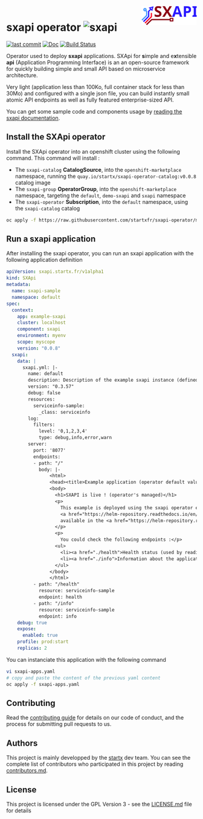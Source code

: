 <img align="right" height="50" src="https://raw.githubusercontent.com/startxfr/sxapi-core/master/docs/assets/logo.svg?sanitize=true">

# sxapi operator ![sxapi](https://img.shields.io/badge/latest-v0.0.8-blue.svg)

[![last commit](https://img.shields.io/github/last-commit/startxfr/sxapi-operator.svg)](https://github.com/startxfr/sxapi-operator)
[![Doc](https://readthedocs.org/projects/sxapi-core/badge)](https://sxapi-core.readthedocs.io)
[![Build Status](https://travis-ci.org/startxfr/sxapi-operator.svg?branch=devel)](https://travis-ci.org/startxfr/sxapi-operator)

Operator used to deploy **sxapi** applications. SXApi for **s**imple and e**x**tensible **api** (Application Programming Interface) is an an open-source framework for quickly building simple and small API based on microservice architecture.

Very light (application less than 100Ko, full container stack for less than 30Mo) and configured with a single json file, you can build instantly small atomic API endpoints as well as fully featured enterprise-sized API.

You can get some sample code and components usage by [reading the sxapi documentation](https://sxapi-core.readthedocs.io).

## Install the SXApi operator

Install the SXApi operator into an openshift cluster using the following command. This command will install :

- The `sxapi-catalog` **CatalogSource**, into the `openshift-marketplace` namespace, running the `quay.io/startx/sxapi-operator-catalog:v0.0.8` catalog image
- The `sxapi-group` **OperatorGroup**, into the `openshift-marketplace` namespace, targeting the `default`, `demo-sxapi` and `sxapi` namespace
- The `sxapi-operator` **Subscription**, into the `default` namespace, using the `sxapi-catalog` catalog

```bash
oc apply -f https://raw.githubusercontent.com/startxfr/sxapi-operator/main/load-catalog.yaml
```

## Run a sxapi application

After installing the sxapi operator, you can run an sxapi application with the following application definition

```yaml
apiVersion: sxapi.startx.fr/v1alpha1
kind: SXApi
metadata:
  name: sxapi-sample
  namespace: default
spec:
  context:
    app: example-sxapi
    cluster: localhost
    component: sxapi
    environment: myenv
    scope: myscope
    version: "0.0.8"
  sxapi:
    data: |
      sxapi.yml: |-
        name: default
        description: Description of the example sxapi instance (defined in sxapi operator)
        version: "0.3.57"
        debug: false
        resources:
          serviceinfo-sample:
            _class: serviceinfo
        log:
          filters:
            level: '0,1,2,3,4'
            type: debug,info,error,warn
        server:
          port: '8077'
          endpoints:
          - path: "/"
            body: |-
                <html>
                <head><title>Example application (operator default values)</title></head>
                <body>
                  <h1>SXAPI is live ! (operator's managed)</h1>
                  <p>
                    This example is deployed using the sxapi operator example based on the 
                    <a href="https://helm-repository.readthedocs.io/en/latest/charts/sxapi.html" target="_blank">sxapi chart</a>
                    available in the <a href="https://helm-repository.readthedocs.io" target="_blank">startx helm repository</a>. 
                  </p>
                  <p>
                    You could check the following endpoints :</p>
                  <ul>
                    <li><a href="./health">Health status (used by readiness probe)</a></li>
                    <li><a href="./info">Information about the application</a></li>
                  </ul>
                </body>
                </html>
          - path: "/health"
            resource: serviceinfo-sample
            endpoint: health
          - path: "/info"
            resource: serviceinfo-sample
            endpoint: info
    debug: true
    expose:
      enabled: true
    profile: prod:start
    replicas: 2
```

You can instanciate this application with the following command

```bash
vi sxapi-apps.yaml
# copy and paste the content of the previous yaml content
oc apply -f sxapi-apps.yaml
```

## Contributing

Read the [contributing guide](https://github.com/startxfr/sxapi-core/tree/master/docs/guides/5.Contribute.md) for details on our code of conduct, and the process for submitting pull requests to us.

## Authors

This project is mainly developped by the [startx](https://www.startx.fr) dev team. You can see the complete list of contributors who participated in this project by reading [contributors.md](https://github.com/startxfr/sxapi-core/tree/master/docs/contributors.md).

## License

This project is licensed under the GPL Version 3 - see the [LICENSE.md](https://github.com/startxfr/sxapi-core/tree/master/docs/LICENSE.md) file for details
